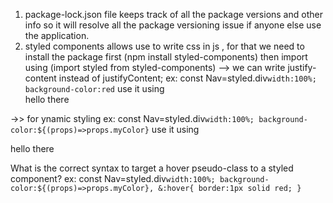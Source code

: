 1. package-lock.json file keeps track of all the package versions and other info so it will resolve all the package versioning issue if anyone else use the application.
2. styled components allows use to write css in js , for that we need to install the package first (npm install styled-components) then import using (import styled from styled-components)
--> we can write justify-content instead of justifyContent;
ex: const Nav=styled.div`
  width:100%;
  background-color:red
`
use it using <Nav>hello there </Nav>

->> for ynamic styling 
ex: const Nav=styled.div`
  width:100%;
  background-color:${(props)=>props.myColor}
`
use it using <Nav myColor="blue">hello there </Nav>

What is the correct syntax to target a hover pseudo-class to a styled component?
ex: const Nav=styled.div`
  width:100%;
  background-color:${(props)=>props.myColor},
  &:hover{
    border:1px solid red;
  }
`
